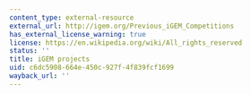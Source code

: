 ```yaml
---
content_type: external-resource
external_url: http://igem.org/Previous_iGEM_Competitions
has_external_license_warning: true
license: https://en.wikipedia.org/wiki/All_rights_reserved
status: ''
title: iGEM projects
uid: c6dc5908-664e-450c-927f-4f839fcf1699
wayback_url: ''
---
```

